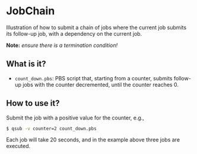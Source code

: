 # JobChain
Illustration of how to submit a chain of jobs where the current job
submits its follow-up job, with a dependency on the current job.

**Note:** *ensure there is a termination condition!*

## What is it?
  * `count_down.pbs`: PBS script that, starting from a counter, submits
    follow-up jobs with the counter decremented, until the counter
    reaches 0.

## How to use it?
Submit the job with a positive value for the counter, e.g.,
```bash
$ qsub -v counter=2 count_down.pbs
```
Each job will take 20 seconds, and in the example above three jobs are
executed.
